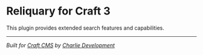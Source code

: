 # Reliquary for Craft 3

This plugin provides extended search features and capabilities.

---

*Built for [Craft CMS](https://craftcms.com/) by [Charlie Development](http://charliedev.com/)*

